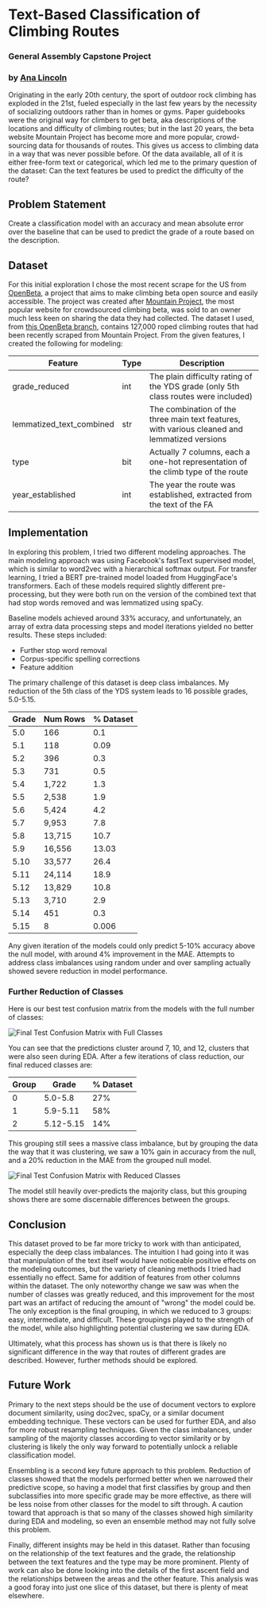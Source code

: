 # Text-Based Classification of Climbing Routes
### General Assembly Capstone Project 
### by [Ana Lincoln](https://www.linkedin.com/in/ana-lincoln/)
Originating in the early 20th century, the sport of outdoor rock climbing has exploded in the 21st, fueled especially in the last few years by the necessity of socializing outdoors rather than in homes or gyms. Paper guidebooks were the original way for climbers to get beta, aka descriptions of the locations and difficulty of climbing routes; but in the last 20 years, the beta website Mountain Project has become more and more popular, crowd-sourcing data for thousands of routes. This gives us access to climbing data in a way that was never possible before. Of the data available, all of it is either free-form text or categorical, which led me to the primary question of the dataset: Can the text features be used to predict the difficulty of the route? 

## Problem Statement
Create a classification model with an accuracy and mean absolute error over the baseline that can be used to predict the grade of a route based on the description.

## Dataset
For this initial exploration I chose the most recent scrape for the US from [OpenBeta](https://openbeta.io/), a project that aims to make climbing beta open source and easily accessible. The project was created after [Mountain Project](https://www.mountainproject.com/), the most popular website for crowdsourced climbing beta, was sold to an owner much less keen on sharing the data they had collected. The dataset I used, from [this OpenBeta branch](https://github.com/OpenBeta/climbing-data/tree/next), contains 127,000 roped climbing routes that had been recently scraped from Mountain Project. From the given features, I created the following for modeling:

| Feature                  | Type | Description                                                                                   |
|--------------------------|------|-----------------------------------------------------------------------------------------------|
| grade_reduced            | int  | The plain difficulty rating of the YDS grade (only 5th class routes were included)            |
| lemmatized_text_combined | str  | The combination of the three main text features, with various cleaned and lemmatized versions |
| type                     | bit  | Actually 7 columns, each a one-hot representation of the climb type of the route              |
| year_established         | int  | The year the route was established, extracted from the text of the FA                         |

## Implementation
In exploring this problem, I tried two different modeling approaches. The main modeling approach was using Facebook's fastText supervised model, which is similar to word2vec with a hierarchical softmax output. For transfer learning, I tried a BERT pre-trained model loaded from HuggingFace's transformers. Each of these models required slightly different pre-processing, but they were both run on the version of the combined text that had stop words removed and was lemmatized using spaCy. 

Baseline models achieved around 33% accuracy, and unfortunately, an array of extra data processing steps and model iterations yielded no better results. These steps included:
- Further stop word removal
- Corpus-specific spelling corrections
- Feature addition

The primary challenge of this dataset is deep class imbalances. My reduction of the 5th class of the YDS system leads to 16 possible grades, 5.0-5.15. 

| Grade | Num Rows | % Dataset |
|-------|----------|-----------|
| 5.0   | 166      | 0.1       |
| 5.1   | 118      | 0.09      |
| 5.2   | 396      | 0.3       |
| 5.3   | 731      | 0.5       |
| 5.4   | 1,722    | 1.3       |
| 5.5   | 2,538    | 1.9       |
| 5.6   | 5,424    | 4.2       |
| 5.7   | 9,953    | 7.8       |
| 5.8   | 13,715   | 10.7      |
| 5.9   | 16,556   | 13.03     |
| 5.10  | 33,577   | 26.4      |
| 5.11  | 24,114   | 18.9      |
| 5.12  | 13,829   | 10.8      |
| 5.13  | 3,710    | 2.9       |
| 5.14  | 451      | 0.3       |
| 5.15  | 8        | 0.006     |

Any given iteration of the models could only predict 5-10% accuracy above the null model, with around 4% improvement in the MAE. Attempts to address class imbalances using random under and over sampling actually showed severe reduction in model performance.

### Further Reduction of Classes
Here is our best test confusion matrix from the models with the full number of classes:

![Final Test Confusion Matrix with Full Classes](./archive/fullclassesmatrix.png)

You can see that the predictions cluster around 7, 10, and 12, clusters that were also seen during EDA. After a few iterations of class reduction, our final reduced classes are:

| Group | Grade     | % Dataset |
|-------|-----------|-----------|
| 0     | 5.0-5.8   | 27%       |
| 1     | 5.9-5.11  | 58%       |
| 2     | 5.12-5.15 | 14%       |

This grouping still sees a massive class imbalance, but by grouping the data the way that it was clustering, we saw a 10% gain in accuracy from the null, and a 20% reduction in the MAE from the grouped null model.

![Final Test Confusion Matrix with Reduced Classes](./archive/3groupstestmatrix.png)

The model still heavily over-predicts the majority class, but this grouping shows there are some discernable differences between the groups.

## Conclusion
This dataset proved to be far more tricky to work with than anticipated, especially the deep class imbalances. The intuition I had going into it was that manipulation of the text itself would have noticeable positive effects on the modeling outcomes, but the variety of cleaning methods I tried had essentially no effect. Same for addition of features from other columns within the dataset. The only noteworthy change we saw was when the number of classes was greatly reduced, and this improvement for the most part was an artifact of reducing the amount of "wrong" the model could be. The only exception is the final grouping, in which we reduced to 3 groups: easy, intermediate, and difficult. These groupings played to the strength of the model, while also highlighting potential clustering we saw during EDA. 

Ultimately, what this process has shown us is that there is likely no significant difference in the way that routes of different grades are described. However, further methods should be explored.

## Future Work
Primary to the next steps should be the use of document vectors to explore document similarity, using doc2vec, spaCy, or a similar document embedding technique. These vectors can be used for further EDA, and also for more robust resampling techniques. Given the class imbalances, under sampling of the majority classes according to vector similarity or by clustering is likely the only way forward to potentially unlock a reliable classification model.

Ensembling is a second key future approach to this problem. Reduction of classes showed that the models performed better when we narrowed their predictive scope, so having a model that first classifies by group and then subclassifies into more specific grade may be more effective, as there will be less noise from other classes for the model to sift through. A caution toward that approach is that so many of the classes showed high similarity during EDA and modeling, so even an ensemble method may not fully solve this problem.

Finally, different insights may be held in this dataset. Rather than focusing on the relationship of the text features and the grade, the relationship between the text features and the type may be more prominent. Plenty of work can also be done looking into the details of the first ascent field and the relationships between the areas and the other feature. This analysis was a good foray into just one slice of this dataset, but there  is plenty of meat elsewhere.